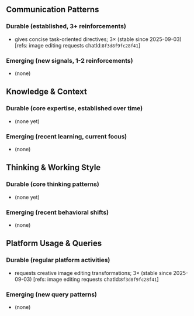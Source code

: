 ## Communication Patterns
### Durable (established, 3+ reinforcements)
- gives concise task-oriented directives; 3× (stable since 2025-09-03) [refs: image editing requests chatId:`8f3d8f9fc28f41`]

### Emerging (new signals, 1-2 reinforcements)
- (none)

## Knowledge & Context
### Durable (core expertise, established over time)
- (none yet)

### Emerging (recent learning, current focus)
- (none)

## Thinking & Working Style
### Durable (core thinking patterns)
- (none yet)

### Emerging (recent behavioral shifts)
- (none)

## Platform Usage & Queries
### Durable (regular platform activities)
- requests creative image editing transformations; 3× (stable since 2025-09-03) [refs: image editing requests chatId:`8f3d8f9fc28f41`]

### Emerging (new query patterns)
- (none)